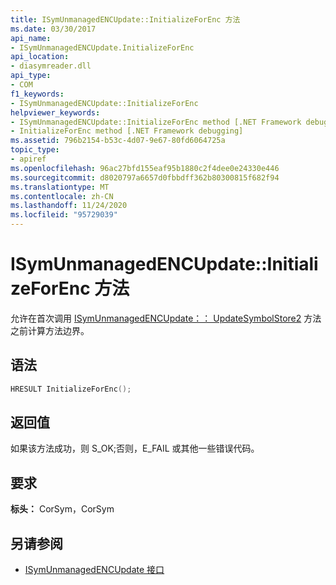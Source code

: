 ```yaml
---
title: ISymUnmanagedENCUpdate::InitializeForEnc 方法
ms.date: 03/30/2017
api_name:
- ISymUnmanagedENCUpdate.InitializeForEnc
api_location:
- diasymreader.dll
api_type:
- COM
f1_keywords:
- ISymUnmanagedENCUpdate::InitializeForEnc
helpviewer_keywords:
- ISymUnmanagedENCUpdate::InitializeForEnc method [.NET Framework debugging]
- InitializeForEnc method [.NET Framework debugging]
ms.assetid: 796b2154-b53c-4d07-9e67-80fd6064725a
topic_type:
- apiref
ms.openlocfilehash: 96ac27bfd155eaf95b1880c2f4dee0e24330e446
ms.sourcegitcommit: d8020797a6657d0fbbdff362b80300815f682f94
ms.translationtype: MT
ms.contentlocale: zh-CN
ms.lasthandoff: 11/24/2020
ms.locfileid: "95729039"
---
```

# <a name="isymunmanagedencupdateinitializeforenc-method"></a>ISymUnmanagedENCUpdate::InitializeForEnc 方法

允许在首次调用 [ISymUnmanagedENCUpdate：： UpdateSymbolStore2](isymunmanagedencupdate-updatesymbolstore2-method.md) 方法之前计算方法边界。  
  
## <a name="syntax"></a>语法  
  
```cpp  
HRESULT InitializeForEnc();  
```  
  
## <a name="return-value"></a>返回值  

 如果该方法成功，则 S_OK;否则，E_FAIL 或其他一些错误代码。  
  
## <a name="requirements"></a>要求  

 **标头：** CorSym，CorSym  
  
## <a name="see-also"></a>另请参阅

- [ISymUnmanagedENCUpdate 接口](isymunmanagedencupdate-interface.md)
